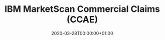 ---
title: "IBM MarketScan Commercial Claims (CCAE)"
subtitle: ""
summary: "Data from individuals enrolled in United States employer-sponsored   insurance   health   plans.   The   data includes adjudicated   health   insurance   claims   (e.g. inpatient, outpatient, and outpatient pharmacy) as well as enrollment data from large employers and health plans who provide private healthcare coverage to employees, their spouses,and dependents. Additionally, it captures laboratory tests for a subset of the covered lives. The patients in thisdatabase are aged under 65."
owners:
  - organisation: "Janssen R&D"
    lead: "Janssen R&D"
    alternate: "See Grid"
country: "USA"
type: "Insurance claims"
omop: "CDM v5.3"
dbms: "SQL Server"
patient_count: "142m"
has_covid: "N"
first_time: "No"
data_history: "2000 – "
references: [""]

authors: 
    - "Janssen R&D"
tags: []
categories: ["dataset"]
date: 2020-03-28T00:00:00+01:00
lastmod: 2020-03-28T00:00:00+01:00
featured: false
draft: false

links:
    - icon: globe
      icon_pack: fas
      name: More information
      url: ""
image:
      placement: 1
      caption: ""
      focal_point: ""
      preview_only: false
      alt_text: ""
projects: []
---